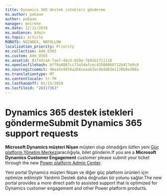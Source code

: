 ```yaml
---
title: Dynamics 365 destek istekleri gönderme
ms.author: pebaum
author: pebaum
manager: mnirkhe
ms.date: 12/11/2018
ms.audience: Admin
ms.topic: article
ROBOTS: NOINDEX, NOFOLLOW
localization_priority: Priority
ms.collection: Adm_O365
ms.custom: Adm_O365
ms.assetid: 81f4dca4-7ae7-4dc9-929e-7b91b1711118
ms.openlocfilehash: bff8a8867cc73a54afcec43580868712b427e9c8
ms.sourcegitcommit: d6ea5e9458a2b8ceaab3ac4bd483e1130b9a398a
ms.translationtype: MT
ms.contentlocale: tr-TR
ms.lasthandoff: 01/15/2019
ms.locfileid: "28317363"
---
```

# <a name="submit-dynamics-365-support-requests"></a><span data-ttu-id="603b7-102">Dynamics 365 destek istekleri gönderme</span><span class="sxs-lookup"><span data-stu-id="603b7-102">Submit Dynamics 365 support requests</span></span>

<span data-ttu-id="603b7-103">**Microsoft Dynamics müşteri Nişan** müşteri olup olmadığını lütfen yeni [Güç platform Yönetim Merkezi](https://admin.powerplatform.microsoft.com/?ref=officemodern)aracılığıyla, bilet gönderin.</span><span class="sxs-lookup"><span data-stu-id="603b7-103">If you are a **Microsoft Dynamics Customer Engagement** customer please submit your ticket through the new [Power platform Admin Center](https://admin.powerplatform.microsoft.com/?ref=officemodern).</span></span>
  
<span data-ttu-id="603b7-104">Yeni portal Dynamics müşteri Nişan ve diğer güç platform ürünleri için optimize edilmiştir Yardımlı Destek daha doğrudan bir yolunu sağlar.</span><span class="sxs-lookup"><span data-stu-id="603b7-104">The new portal provides a more direct path to assisted support that is optimized for Dynamics customer engagement and other Power platform products.</span></span>
  

